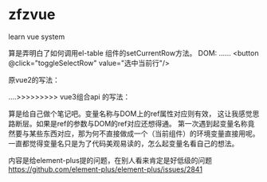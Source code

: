 # zfzvue
learn vue system 




算是弄明白了如何调用el-table 组件的setCurrentRow方法。
DOM:
<el-table ref="xxx" > ...... <button @click="toggleSelectRow" value="选中当前行"/></el-table>

原vue2的写法：
<script>
.....
methods:{
toggleSelectRow:(row)=>{this.$ref.xxx.setCurrentRow(row);}
}
</script>


....>>>>>>>>>
vue3组合api 的写法：
<script setup >
//这个时候组件的实例还没有生成
let xxx = ref(null);//变量名称与DOM上的ref属性对应
let table = null;
const toggleSelectRow = (row){
        table.setCurrentRow(row);
       //或者
       // xxx.value.setCurrentRow(row);
}
onMounted(()=>{
      //这个时候组件实例初始化完成了
     table = xxx.value;///----之前我一直是 table = xxxx;  就是把xxx当table对象用，
                                  //所以一直提示 setCurrentRow 不存在
   });
</script>


算是给自己做个笔记吧。变量名称与DOM上的ref属性对应则有效，
这让我感觉思路断层。如果是ref的参数与DOM的ref对应还想得通。
第一次遇到起变量名称竟然要与某些东西对应，那为何不直接做成一个（当前组件）的环境变量直接用呢。
一直都觉得变量名只是为了代码美观易读的，怎么起变量名看自己的想法。

内容是给element-plus提的问题，在别人看来肯定是好低级的问题
https://github.com/element-plus/element-plus/issues/2841

